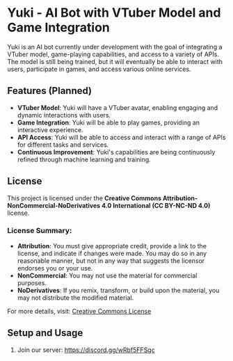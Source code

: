 # Yuki - AI Bot with VTuber Model and Game Integration

Yuki is an AI bot currently under development with the goal of integrating a VTuber model, game-playing capabilities, and access to a variety of APIs. The model is still being trained, but it will eventually be able to interact with users, participate in games, and access various online services.

## Features (Planned)

- **VTuber Model**: Yuki will have a VTuber avatar, enabling engaging and dynamic interactions with users.
- **Game Integration**: Yuki will be able to play games, providing an interactive experience.
- **API Access**: Yuki will be able to access and interact with a range of APIs for different tasks and services.
- **Continuous Improvement**: Yuki's capabilities are being continuously refined through machine learning and training.

## License

This project is licensed under the **Creative Commons Attribution-NonCommercial-NoDerivatives 4.0 International (CC BY-NC-ND 4.0)** license. 

### License Summary:

- **Attribution**: You must give appropriate credit, provide a link to the license, and indicate if changes were made. You may do so in any reasonable manner, but not in any way that suggests the licensor endorses you or your use.
- **NonCommercial**: You may not use the material for commercial purposes.
- **NoDerivatives**: If you remix, transform, or build upon the material, you may not distribute the modified material.

For more details, visit: [Creative Commons License](https://creativecommons.org/licenses/by-nc-nd/4.0/)

## Setup and Usage

1. Join our server: https://discord.gg/wRbf5FFSgc
